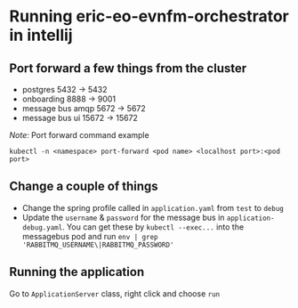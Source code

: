 # Running eric-eo-evnfm-orchestrator in intellij

## Port forward a few things from the cluster
- postgres 5432 -> 5432
- onboarding 8888 -> 9001
- message bus amqp 5672 -> 5672
- message bus ui 15672 -> 15672

*Note:* Port forward command example
```
kubectl -n <namespace> port-forward <pod name> <localhost port>:<pod port>
```

## Change a couple of things
- Change the spring profile called in `application.yaml` from `test` to `debug`
- Update the `username` & `password` for the message bus in `application-debug.yaml`.
  You can get these by `kubectl --exec...` into the messagebus
  pod and run `env | grep 'RABBITMQ_USERNAME\|RABBITMQ_PASSWORD'`

## Running the application
Go to `ApplicationServer` class, right click and choose `run`